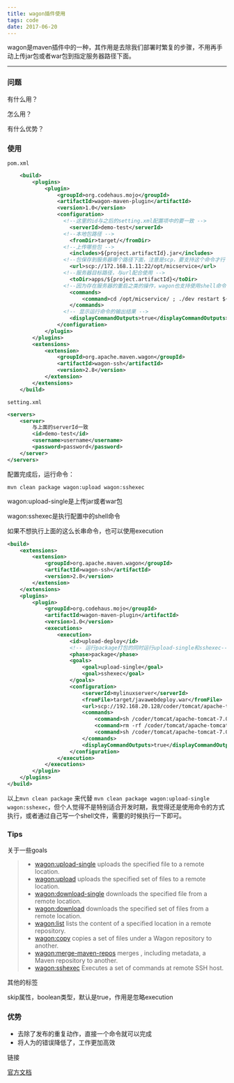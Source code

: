 ```yaml
---
title: wagon插件使用
tags: code
date: 2017-06-20
---
```


wagon是maven插件中的一种，其作用是去除我们部署时繁复的步骤，不用再手动上传jar包或者war包到指定服务器路径下面。

<!-- more -->

------
### 问题

有什么用？

怎么用？

有什么优势？

### 使用

`pom.xml`

```xml
    <build>
        <plugins>
            <plugin>
                <groupId>org.codehaus.mojo</groupId>
                <artifactId>wagon-maven-plugin</artifactId>
                <version>1.0</version>
                <configuration>
                  <!--这里的id与之后的setting.xml配置项中的要一致 -->
                    <serverId>demo-test</serverId>
                  <!--本地包路径 -->
                    <fromDir>target/</fromDir>
                  <!--上传哪些包 -->
                    <includes>${project.artifactId}.jar</includes>
                  <!--包保存到服务器哪个路径下面，注意是scp，要支持这个命令才行 -->
                    <url>scp://172.168.1.11:22/opt/micservice</url>
                  <!--服务器目标路径，与url配合使用 -->
                    <toDir>apps/${project.artifactId}</toDir>
                  <!--因为存在服务器的重启之类的操作，wagon也支持使用shell命令，可以有多个command标签哦，根据先后顺序执行-->
                    <commands>
                        <command>cd /opt/micservice/ ; ./dev restart ${project.artifactId} test</command>
                    </commands>
                  <!-- 显示运行命令的输出结果 -->
					<displayCommandOutputs>true</displayCommandOutputs>
                </configuration>
            </plugin>
        </plugins>
        <extensions>
            <extension>
                <groupId>org.apache.maven.wagon</groupId>
                <artifactId>wagon-ssh</artifactId>
                <version>2.8</version>
            </extension>
        </extensions>
    </build>
```

`setting.xml`

```xml
<servers>
    <server>
        与上面的serverId一致
        <id>demo-test</id>
        <username>username</username>
        <password>password</password>
    </server>
</servers>
```

配置完成后，运行命令：

```Shell
mvn clean package wagon:upload wagon:sshexec
```

wagon:upload-single是上传jar或者war包

wagon:sshexec是执行配置中的shell命令

如果不想执行上面的这么长串命令，也可以使用execution

```xml
<build>
	<extensions>
		<extension>
			<groupId>org.apache.maven.wagon</groupId>
			<artifactId>wagon-ssh</artifactId>
			<version>2.8</version>
		</extension>
	</extensions>
	<plugins>
		<plugin>
			<groupId>org.codehaus.mojo</groupId>
			<artifactId>wagon-maven-plugin</artifactId>
			<version>1.0</version>
			<executions>
				<execution>
					<id>upload-deploy</id>
					<!-- 运行package打包的同时运行upload-single和sshexec-->
					<phase>package</phase>
					<goals>
						<goal>upload-single</goal>
						<goal>sshexec</goal>
					</goals>
					<configuration>
						<serverId>mylinuxserver</serverId>
						<fromFile>target/javawebdeploy.war</fromFile>
						<url>scp://192.168.20.128/coder/tomcat/apache-tomcat-7.0.55/webapps</url>
						<commands>
							<command>sh /coder/tomcat/apache-tomcat-7.0.55/bin/shutdown.sh</command>
							<command>rm -rf /coder/tomcat/apache-tomcat-7.0.55/webapps/javawebdeploy</command>
							<command>sh /coder/tomcat/apache-tomcat-7.0.55/bin/startup.sh</command>
						</commands>
						<displayCommandOutputs>true</displayCommandOutputs>
					</configuration>
				</execution>
			</executions>
		</plugin>
	</plugins>
</build>
```

以上`mvn clean package` 来代替 `mvn clean package wagon:upload-single wagon:sshexec`，但个人觉得不是特别适合开发时期，我觉得还是使用命令的方式执行，或者通过自己写一个shell文件，需要的时候执行一下即可。

### Tips

关于一些goals

> - [wagon:upload-single](http://www.mojohaus.org/wagon-maven-plugin/upload-single-mojo.html) uploads the specified file to a remote location.
> - [wagon:upload](http://www.mojohaus.org/wagon-maven-plugin/upload-mojo.html) uploads the specified set of files to a remote location.
> - [wagon:download-single](http://www.mojohaus.org/wagon-maven-plugin/download-single-mojo.html) downloads the specified file from a remote location.
> - [wagon:download](http://www.mojohaus.org/wagon-maven-plugin/download-mojo.html) downloads the specified set of files from a remote location.
> - [wagon:list](http://www.mojohaus.org/wagon-maven-plugin/list-mojo.html) lists the content of a specified location in a remote repository.
> - [wagon:copy](http://www.mojohaus.org/wagon-maven-plugin/copy-mojo.html) copies a set of files under a Wagon repository to another.
> - [wagon:merge-maven-repos](http://www.mojohaus.org/wagon-maven-plugin/merge-maven-repos-mojo.html) merges , including metadata, a Maven repository to another.
> - [wagon:sshexec](http://www.mojohaus.org/wagon-maven-plugin/sshexec-mojo.html) Executes a set of commands at remote SSH host.

其他的标签

skip属性，boolean类型，默认是true，作用是忽略execution

### 优势

- 去除了发布的重复动作，直接一个命令就可以完成
- 将人为的错误降低了，工作更加高效

链接

[官方文档](http://www.mojohaus.org/wagon-maven-plugin/plugin-info.html)

